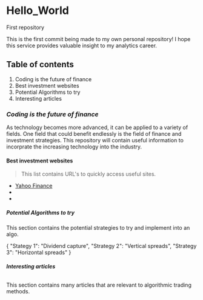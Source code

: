 # Hello_World
First repository 

This is the first commit being made to my own personal repository! I hope this service provides valuable insight
to my analytics career. 

## **Table of contents**
 1. Coding is the future of finance 
 2. Best investment websites
 3. Potential Algorithms to try
 4. Interesting articles 

### *Coding is the future of finance*
As technology becomes more advanced, it can be applied to a variety of fields. One field that could benefit endlessly is the 
field of finance and investment strategies. This repository will contain useful information to incorprate the increasing 
technology into the industry. 

#### **Best investment websites** 
>This list contains URL's to quickly access useful sites. 
- [Yahoo Finance](https://www.finance.yahoo.com)
-
-

##### **_Potential_ Algorithms to try**
This section contains the potential strategies to try and implement into an algo. 

{
  "Stategy 1": "Dividend capture",
  "Strategy 2": "Vertical spreads",
  "Strategy 3": "Horizontal spreads"
}

###### ***Interesting articles***
This section contains many articles that are relevant to algorithmic trading methods. 
